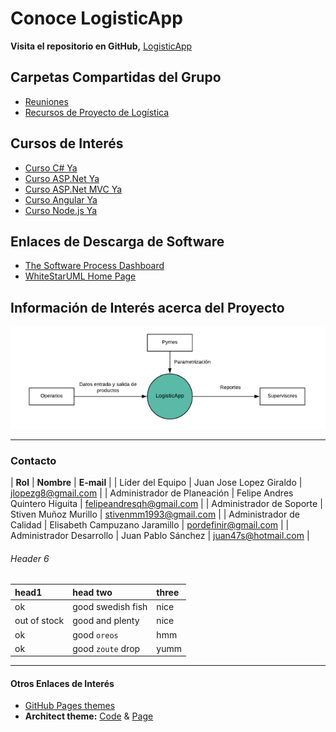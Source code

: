 # Conoce LogisticApp
**Visita el repositorio en GitHub,** [LogisticApp](https://github.com/steelheart93/LogisticApp)

## Carpetas Compartidas del Grupo
* [Reuniones](https://drive.google.com/drive/u/0/folders/1yId2IfPIDdAhFavqeNVNsL0p5qPsZzdR)
* [Recursos de Proyecto de Logística](https://drive.google.com/drive/u/0/folders/1mpDpeHUwC9ujBUCYYHVHMnLMkfdks-Ou)

## Cursos de Interés
* [Curso C# Ya](http://www.tutorialesprogramacionya.com/csharpya/)
* [Curso ASP.Net Ya](http://www.tutorialesprogramacionya.com/aspnetya/)
* [Curso ASP.Net MVC Ya](http://www.tutorialesprogramacionya.com/aspnetmvcya/)
* [Curso Angular Ya](http://www.tutorialesprogramacionya.com/angularya/)
* [Curso Node.js Ya](http://www.tutorialesprogramacionya.com/javascriptya/nodejsya/)

## Enlaces de Descarga de Software
* [The Software Process Dashboard](https://www.processdash.com/)
* [WhiteStarUML Home Page](http://whitestaruml.sourceforge.net/)

## Información de Interés acerca del Proyecto
![Diagrama de Contexto](contexto.png)

* * *
### Contacto

| **Rol** | **Nombre** | **E-mail** |
| Líder del Equipo | Juan Jose Lopez Giraldo | [jlopezg8@gmail.com](mailto:jlopezg8@gmail.com) |
| Administrador de Planeación | Felipe Andres Quintero Higuita | [felipeandresqh@gmail.com](mailto:felipeandresqh@gmail.com) |
| Administrador de Soporte | Stiven Muñoz Murillo | [stivenmm1993@gmail.com](mailto:stivenmm1993@gmail.com) |
| Administrador de Calidad | Elisabeth Campuzano Jaramillo | [pordefinir@gmail.com](mailto:pordefinir@gmail.com) |
| Administrador Desarrollo | Juan Pablo Sánchez | [juan47s@hotmail.com](mailto:juan47s@hotmail.com) |

###### Header 6

| head1        | head two          | three |
|:-------------|:------------------|:------|
| ok           | good swedish fish | nice  |
| out of stock | good and plenty   | nice  |
| ok           | good `oreos`      | hmm   |
| ok           | good `zoute` drop | yumm  |


* * *
#### Otros Enlaces de Interés
* [GitHub Pages themes](https://github.com/pages-themes)
* **Architect theme:** [Code](https://github.com/pages-themes/architect/edit/master/index.md) & [Page](https://pages-themes.github.io/architect/)
